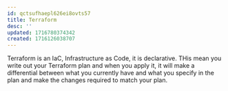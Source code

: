 ```yaml
---
id: qctsufhaepl626ei8ovts57
title: Terraform
desc: ''
updated: 1716780374342
created: 1716126038707
---
```


Terraform is an IaC, Infrastructure as Code, it is declarative. THis mean you write out your Terraform plan and when you apply it, it will make a differential between what you currently have and what you specify in the plan and make the changes required to match your plan.